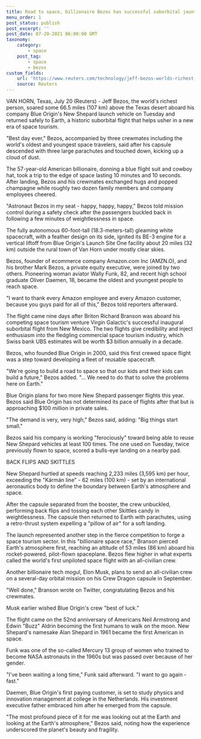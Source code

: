 ```yaml
--- 
title: Road to space, billionaire Bezos has successful suborbital jaunt
menu_order: 1 
post_status: publish 
post_excerpt: ''
post_date: 07-20-2021 06:00:00 GMT
taxonomy: 
    category: 
        - space 
    post_tag: 
        - space 
        - bezos  
custom_fields: 
    url: 'https://www.reuters.com/technology/jeff-bezos-worlds-richest-man-set-inaugural-space-voyage-2021-07-20/'
    source: Reuters 
--- 
```


VAN HORN, Texas, July 20 (Reuters) - Jeff Bezos, the world's richest person, soared some 66.5 miles (107 km) above the Texas desert aboard his company Blue Origin's New Shepard launch vehicle on Tuesday and returned safely to Earth, a historic suborbital flight that helps usher in a new era of space tourism.

"Best day ever," Bezos, accompanied by three crewmates including the world's oldest and youngest space travelers, said after his capsule descended with three large parachutes and touched down, kicking up a cloud of dust.

The 57-year-old American billionaire, donning a blue flight suit and cowboy hat, took a trip to the edge of space lasting 10 minutes and 10 seconds. After landing, Bezos and his crewmates exchanged hugs and popped champagne while roughly two dozen family members and company employees cheered.

"Astronaut Bezos in my seat - happy, happy, happy," Bezos told mission control during a safety check after the passengers buckled back in following a few minutes of weightlessness in space.

The fully autonomous 60-foot-tall (18.3-meters-tall) gleaming white spacecraft, with a feather design on its side, ignited its BE-3 engine for a vertical liftoff from Blue Origin's Launch Site One facility about 20 miles (32 km) outside the rural town of Van Horn under mostly clear skies.

Bezos, founder of ecommerce company Amazon.com Inc (AMZN.O), and his brother Mark Bezos, a private equity executive, were joined by two others. Pioneering woman aviator Wally Funk, 82, and recent high school graduate Oliver Daemen, 18, became the oldest and youngest people to reach space.

"I want to thank every Amazon employee and every Amazon customer, because you guys paid for all of this," Bezos told reporters afterward.

The flight came nine days after Briton Richard Branson was aboard his competing space tourism venture Virgin Galactic's successful inaugural suborbital flight from New Mexico. The two flights give credibility and inject enthusiasm into the fledgling commercial space tourism industry, which Swiss bank UBS estimates will be worth $3 billion annually in a decade.

Bezos, who founded Blue Origin in 2000, said this first crewed space flight was a step toward developing a fleet of reusable spacecraft.

"We're going to build a road to space so that our kids and their kids can build a future," Bezos added. "... We need to do that to solve the problems here on Earth."

Blue Origin plans for two more New Shepard passenger flights this year. Bezos said Blue Origin has not determined its pace of flights after that but is approaching $100 million in private sales.

"The demand is very, very high," Bezos said, adding: "Big things start small."

Bezos said his company is working "ferociously" toward being able to reuse New Shepard vehicles at least 100 times. The one used on Tuesday, twice previously flown to space, scored a bulls-eye landing on a nearby pad.

BACK FLIPS AND SKITTLES

New Shepard hurtled at speeds reaching 2,233 miles (3,595 km) per hour, exceeding the "Kármán line" - 62 miles (100 km) - set by an international aeronautics body to define the boundary between Earth's atmosphere and space.

After the capsule separated from the booster, the crew unbuckled, performing back flips and tossing each other Skittles candy in weightlessness. The capsule then returned to Earth with parachutes, using a retro-thrust system expelling a "pillow of air" for a soft landing.

The launch represented another step in the fierce competition to forge a space tourism sector. In this "billionaire space race," Branson pierced Earth's atmosphere first, reaching an altitude of 53 miles (86 km) aboard his rocket-powered, pilot-flown spaceplane. Bezos flew higher in what experts called the world's first unpiloted space flight with an all-civilian crew.

Another billionaire tech mogul, Elon Musk, plans to send an all-civilian crew on a several-day orbital mission on his Crew Dragon capsule in September.

"Well done," Branson wrote on Twitter, congratulating Bezos and his crewmates.

Musk earlier wished Blue Origin's crew "best of luck."

The flight came on the 52nd anniversary of Americans Neil Armstrong and Edwin "Buzz" Aldrin becoming the first humans to walk on the moon. New Shepard's namesake Alan Shepard in 1961 became the first American in space.

Funk was one of the so-called Mercury 13 group of women who trained to become NASA astronauts in the 1960s but was passed over because of her gender.

"I've been waiting a long time," Funk said afterward. "I want to go again - fast."

Daemen, Blue Origin's first paying customer, is set to study physics and innovation management at college in the Netherlands. His investment executive father embraced him after he emerged from the capsule.

"The most profound piece of it for me was looking out at the Earth and looking at the Earth's atmosphere," Bezos said, noting how the experience underscored the planet's beauty and fragility.

